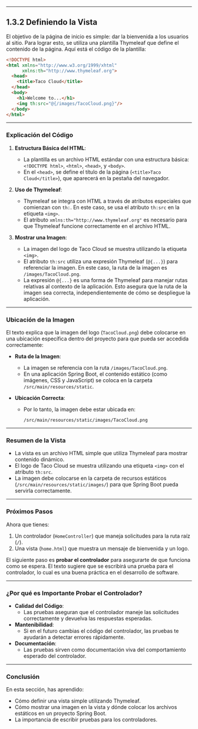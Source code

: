 
---

## **1.3.2 Definiendo la Vista**

El objetivo de la página de inicio es simple: dar la bienvenida a los usuarios al sitio. Para lograr esto, se utiliza una plantilla Thymeleaf que define el contenido de la página. Aquí está el código de la plantilla:

```html
<!DOCTYPE html>
<html xmlns="http://www.w3.org/1999/xhtml" 
      xmlns:th="http://www.thymeleaf.org">
  <head>
    <title>Taco Cloud</title>
  </head>
  <body>
    <h1>Welcome to...</h1>
    <img th:src="@{/images/TacoCloud.png}"/>
  </body>
</html>
```

---

### **Explicación del Código**

1. **Estructura Básica del HTML**:
    - La plantilla es un archivo HTML estándar con una estructura básica: `<!DOCTYPE html>`, `<html>`, `<head>`, y `<body>`.
    - En el `<head>`, se define el título de la página (`<title>Taco Cloud</title>`), que aparecerá en la pestaña del navegador.

2. **Uso de Thymeleaf**:
    - Thymeleaf se integra con HTML a través de atributos especiales que comienzan con `th:`. En este caso, se usa el atributo `th:src` en la etiqueta `<img>`.
    - El atributo `xmlns:th="http://www.thymeleaf.org"` es necesario para que Thymeleaf funcione correctamente en el archivo HTML.

3. **Mostrar una Imagen**:
    - La imagen del logo de Taco Cloud se muestra utilizando la etiqueta `<img>`.
    - El atributo `th:src` utiliza una expresión Thymeleaf (`@{...}`) para referenciar la imagen. En este caso, la ruta de la imagen es `/images/TacoCloud.png`.
    - La expresión `@{...}` es una forma de Thymeleaf para manejar rutas relativas al contexto de la aplicación. Esto asegura que la ruta de la imagen sea correcta, independientemente de cómo se despliegue la aplicación.

---

### **Ubicación de la Imagen**

El texto explica que la imagen del logo (`TacoCloud.png`) debe colocarse en una ubicación específica dentro del proyecto para que pueda ser accedida correctamente:

- **Ruta de la Imagen**:
    - La imagen se referencia con la ruta `/images/TacoCloud.png`.
    - En una aplicación Spring Boot, el contenido estático (como imágenes, CSS y JavaScript) se coloca en la carpeta `/src/main/resources/static`.

- **Ubicación Correcta**:
    - Por lo tanto, la imagen debe estar ubicada en:
      ```
      /src/main/resources/static/images/TacoCloud.png
      ```

---

### **Resumen de la Vista**

- La vista es un archivo HTML simple que utiliza Thymeleaf para mostrar contenido dinámico.
- El logo de Taco Cloud se muestra utilizando una etiqueta `<img>` con el atributo `th:src`.
- La imagen debe colocarse en la carpeta de recursos estáticos (`/src/main/resources/static/images/`) para que Spring Boot pueda servirla correctamente.

---

### **Próximos Pasos**

Ahora que tienes:

1. Un controlador (`HomeController`) que maneja solicitudes para la ruta raíz (`/`).
2. Una vista (`home.html`) que muestra un mensaje de bienvenida y un logo.

El siguiente paso es **probar el controlador** para asegurarte de que funciona como se espera. El texto sugiere que se escribirá una prueba para el controlador, lo cual es una buena práctica en el desarrollo de software.

---

### **¿Por qué es Importante Probar el Controlador?**

- **Calidad del Código**:
    - Las pruebas aseguran que el controlador maneje las solicitudes correctamente y devuelva las respuestas esperadas.
- **Mantenibilidad**:
    - Si en el futuro cambias el código del controlador, las pruebas te ayudarán a detectar errores rápidamente.
- **Documentación**:
    - Las pruebas sirven como documentación viva del comportamiento esperado del controlador.

---

### **Conclusión**

En esta sección, has aprendido:

- Cómo definir una vista simple utilizando Thymeleaf.
- Cómo mostrar una imagen en la vista y dónde colocar los archivos estáticos en un proyecto Spring Boot.
- La importancia de escribir pruebas para los controladores.

